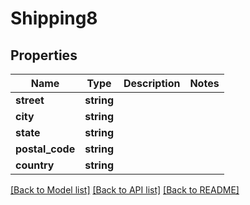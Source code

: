 # Shipping8

## Properties
Name | Type | Description | Notes
------------ | ------------- | ------------- | -------------
**street** | **string** |  | 
**city** | **string** |  | 
**state** | **string** |  | 
**postal_code** | **string** |  | 
**country** | **string** |  | 

[[Back to Model list]](../../README.md#documentation-for-models) [[Back to API list]](../../README.md#documentation-for-api-endpoints) [[Back to README]](../../README.md)

